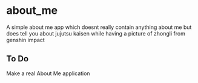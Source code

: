# about_me
A simple about me app which doesnt really contain anything about me but does tell you about jujutsu kaisen while having a picture of zhongli from genshin impact

## To Do
Make a real About Me application
